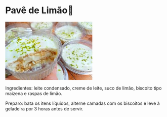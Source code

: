 # Pavê de Limão🍋

<img alt="pave" src="/images/pavê de limão.jpg">

Ingredientes: leite condensado, creme de leite, suco de limão, biscoito tipo maizena e raspas de limão.

Preparo: bata os itens líquidos, alterne camadas com os biscoitos e leve à geladeira por 3 horas antes de servir.
